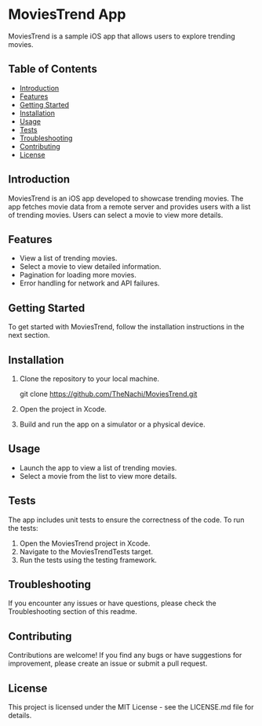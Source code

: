 # MoviesTrend App

MoviesTrend is a sample iOS app that allows users to explore trending movies.

## Table of Contents
- [Introduction](#introduction)
- [Features](#features)
- [Getting Started](#getting-started)
- [Installation](#installation)
- [Usage](#usage)
- [Tests](#tests)
- [Troubleshooting](#troubleshooting)
- [Contributing](#contributing)
- [License](#license)

## Introduction

MoviesTrend is an iOS app developed to showcase trending movies. The app fetches movie data from a remote server and provides users with a list of trending movies. Users can select a movie to view more details.

## Features

- View a list of trending movies.
- Select a movie to view detailed information.
- Pagination for loading more movies.
- Error handling for network and API failures.

## Getting Started

To get started with MoviesTrend, follow the installation instructions in the next section.

## Installation

1. Clone the repository to your local machine.
   
   git clone https://github.com/TheNachi/MoviesTrend.git

3. Open the project in Xcode.

4. Build and run the app on a simulator or a physical device.

## Usage
- Launch the app to view a list of trending movies.
- Select a movie from the list to view more details.

## Tests
The app includes unit tests to ensure the correctness of the code. To run the tests:

1. Open the MoviesTrend project in Xcode.
2. Navigate to the MoviesTrendTests target.
3. Run the tests using the testing framework.

## Troubleshooting
If you encounter any issues or have questions, please check the Troubleshooting section of this readme.

## Contributing
Contributions are welcome! If you find any bugs or have suggestions for improvement, please create an issue or submit a pull request.

## License
This project is licensed under the MIT License - see the LICENSE.md file for details.
